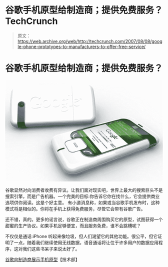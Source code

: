 # 谷歌手机原型给制造商；提供免费服务？TechCrunch

> 原文：<https://web.archive.org/web/http://techcrunch.com/2007/08/08/google-phone-prototypes-to-manufacturers-to-offer-free-service/>

# 谷歌手机原型给制造商；提供免费服务？

![13039_super.jpg](img/1a0ef79aa1529c61b2b0102e5a282966.png)

谷歌显然对向消费者收费有异议。让我们面对现实吧，世界上最大的搜索巨头不是搜索引擎，而是广告机器。一个完美的目标:你告诉它你在找什么，它会提供商业选项供你阅读。这是个好主意。
 有小道消息称，如果或当谷歌手机发布时，这种模式将是相似的。你将在手机上获得免费服务，尽管它会带有谷歌广告。

还不错，真的。更多的谣言说，谷歌正在制造商周围购买它的原型，试图获得一个甜蜜的生产协议。如果手机足够便宜，而且服务免费，谁不会跳槽呢？

不仅仅是通话:iPhone 听起来像垃圾，但人们渴望它的其他功能。很公平，但它证明了一点，随着我们继续使用无线数据，语音通话将让位于许多用户的数据应用程序，这对我们这些书呆子来说太好了。

[谷歌向制造商展示手机原型](https://web.archive.org/web/20130628173424/http://www.ministryoftech.com/2007/08/03/google-showing-phone-prototype-to-manufacturers/)【技术部】